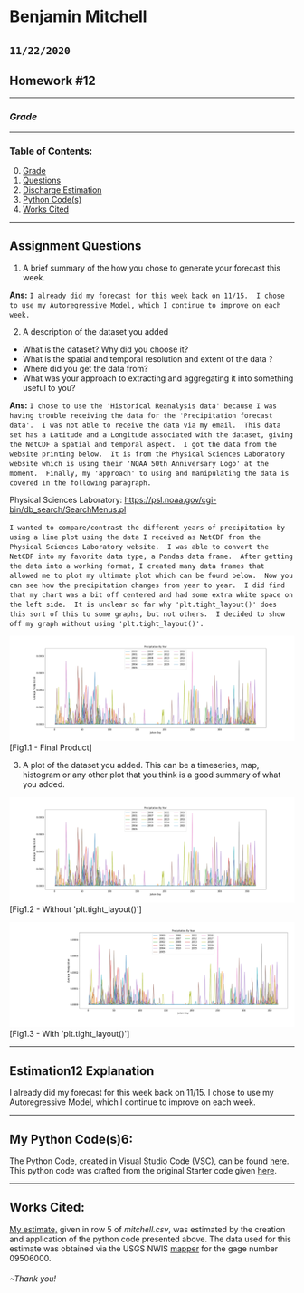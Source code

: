 # Benjamin Mitchell
## `11/22/2020`
## Homework #12

___
<a name="grd"></a>
### ***Grade***


___
### Table of Contents:
0. [ Grade](#grd)
1. [ Questions](#qns)
2. [ Discharge Estimation](#est)
3. [ Python Code(s)](#cod)
4. [ Works Cited](#cit)

___
<a name="qns"></a>
## Assignment Questions

1. A brief summary of the how you chose to generate your forecast this week.

**Ans:**
`I already did my forecast for this week back on 11/15.  I chose to use my Autoregressive Model, which I continue to improve on each week.
`

2. A description of the dataset you added
- What is the dataset? Why did you choose it?
- What is the spatial and temporal resolution and extent of the data ?
- Where did you get the data from?
- What was your approach to extracting and aggregating it into something useful to you?

**Ans:**
`I chose to use the 'Historical Reanalysis data' because I was having trouble receiving the data for the 'Precipitation forecast data'.  I was not able to receive the data via my email.  This data set has a Latitude and a Longitude associated with the dataset, giving the NetCDF a spatial and temporal aspect.  I got the data from the website printing below.  It is from the Physical Sciences Laboratory website which is using their 'NOAA 50th Anniversary Logo' at the moment.  Finally, my 'approach' to using and manipulating the data is covered in the following paragraph.
`

Physical Sciences Laboratory:
https://psl.noaa.gov/cgi-bin/db_search/SearchMenus.pl


`I wanted to compare/contrast the different years of precipitation by using a line plot using the data I received as NetCDF from the Physical Sciences Laboratory website.  I was able to convert the NetCDF into my favorite data type, a Pandas data frame.  After getting the data into a working format, I created many data frames that allowed me to plot my ultimate plot which can be found below.  Now you can see how the precipitation changes from year to year.  I did find that my chart was a bit off centered and had some extra white space on the left side.  It is unclear so far why 'plt.tight_layout()' does this sort of this to some graphs, but not others.  I decided to show off my graph without using 'plt.tight_layout()'.
`

![precip-wo](Precipitation_By_Year_wo.png "Precipitation By Year Without Tight Layout?")
[Fig1.1 - Final Product]

3. A plot of the dataset you added. This can be a timeseries, map, histogram or any other plot that you think is a good summary of what you added.

![precip-wo](Precipitation_By_Year_wo.png "Precipitation By Year Without Tight Layout?")
[Fig1.2 - Without 'plt.tight_layout()']


![precip](Precipitation_By_Year.png "Precipitation By Year")
[Fig1.3 - With 'plt.tight_layout()']

___
<a name="est"></a>
## Estimation12 Explanation

I already did my forecast for this week back on 11/15.  I chose to use my Autoregressive Model, which I continue to improve on each week.

___
<a name="cod"></a>
## My Python Code(s)6:

The Python Code, created in Visual Studio Code (VSC), can be found [here](../Mitchell_week12.py).  This python code was crafted from the original Starter code given [here](../Orig_Starter_Codes_BM/Week12_Reanalysis_Netcdf_starter.py).


___
<a name="cit"></a>
## Works Cited:

[My estimate,](https://github.com/HAS-Tools-Fall2020/forecasting/blob/master/forecast_entries/mitchell.csv) given in row 5 of *mitchell.csv*, was estimated by the creation and application of the python code presented above.  The data used for this estimate was obtained via the USGS NWIS [mapper](https://maps.waterdata.usgs.gov/mapper/) for the gage number 09506000.
###### ~Thank you!
